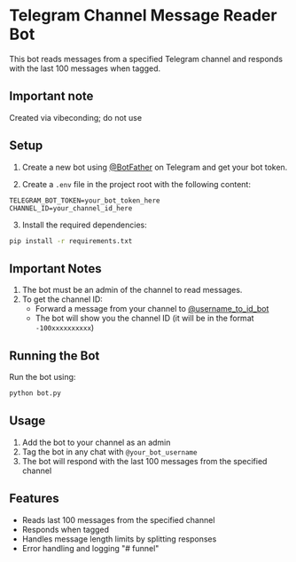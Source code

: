 # Telegram Channel Message Reader Bot

This bot reads messages from a specified Telegram channel and responds with the last 100 messages when tagged.

## Important note 

Created via vibeconding; do not use

## Setup

1. Create a new bot using [@BotFather](https://t.me/botfather) on Telegram and get your bot token.

2. Create a `.env` file in the project root with the following content:
```
TELEGRAM_BOT_TOKEN=your_bot_token_here
CHANNEL_ID=your_channel_id_here
```

3. Install the required dependencies:
```bash
pip install -r requirements.txt
```

## Important Notes

1. The bot must be an admin of the channel to read messages.
2. To get the channel ID:
   - Forward a message from your channel to [@username_to_id_bot](https://t.me/username_to_id_bot)
   - The bot will show you the channel ID (it will be in the format `-100xxxxxxxxxx`)

## Running the Bot

Run the bot using:
```bash
python bot.py
```

## Usage

1. Add the bot to your channel as an admin
2. Tag the bot in any chat with `@your_bot_username`
3. The bot will respond with the last 100 messages from the specified channel

## Features

- Reads last 100 messages from the specified channel
- Responds when tagged
- Handles message length limits by splitting responses
- Error handling and logging "# funnel" 
